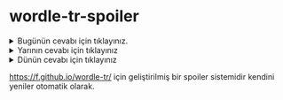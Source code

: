 # wordle-tr-spoiler

<details>
  <summary>Bugünün cevabı için tıklayınız.</summary>
  <br>
    <b> zevat </b>
</details>

<details>
  <summary>Yarının cevabı için tıklayınız</summary>
  <br>
   <b> evren </b>
</details>

<details>
  <summary>Dünün cevabı için tıklayınız </summary>
  <br>
  <b> bakla </b>
</details>

https://f.github.io/wordle-tr/ için geliştirilmiş bir spoiler sistemidir kendini yeniler otomatik olarak.

